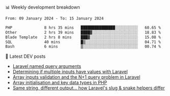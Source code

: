 📊 Weekly development breakdown
<!--START_SECTION:waka-->

```txt
From: 09 January 2024 - To: 15 January 2024

PHP              8 hrs 35 mins   ███████████████░░░░░░░░░░   60.65 %
Other            2 hrs 39 mins   ████▓░░░░░░░░░░░░░░░░░░░░   18.83 %
Blade Template   2 hrs 8 mins    ███▓░░░░░░░░░░░░░░░░░░░░░   15.08 %
SQL              40 mins         █▒░░░░░░░░░░░░░░░░░░░░░░░   04.71 %
Bash             6 mins          ▒░░░░░░░░░░░░░░░░░░░░░░░░   00.74 %
```

<!--END_SECTION:waka-->

📕 Latest DEV posts
<!-- BLOG-POST-LIST:START -->
- [Laravel named query arguments](https://dev.to/michaelvickersuk/laravel-named-query-arguments-28kd)
- [Determining if multiple inputs have values with Laravel](https://dev.to/michaelvickersuk/determining-if-multiple-inputs-have-values-with-laravel-km6)
- [Array inputs validation and the N+1 query problem in Laravel](https://dev.to/michaelvickersuk/array-inputs-validation-and-the-n1-query-problem-in-laravel-2agb)
- [Array initialisation and key data types in PHP](https://dev.to/michaelvickersuk/array-initialisation-and-key-data-types-in-php-1e5b)
- [Same string, different output... how Laravel&#39;s slug &amp; snake helpers differ](https://dev.to/michaelvickersuk/same-string-different-output-how-laravels-slug-snake-helpers-differ-1ccj)
<!-- BLOG-POST-LIST:END -->
